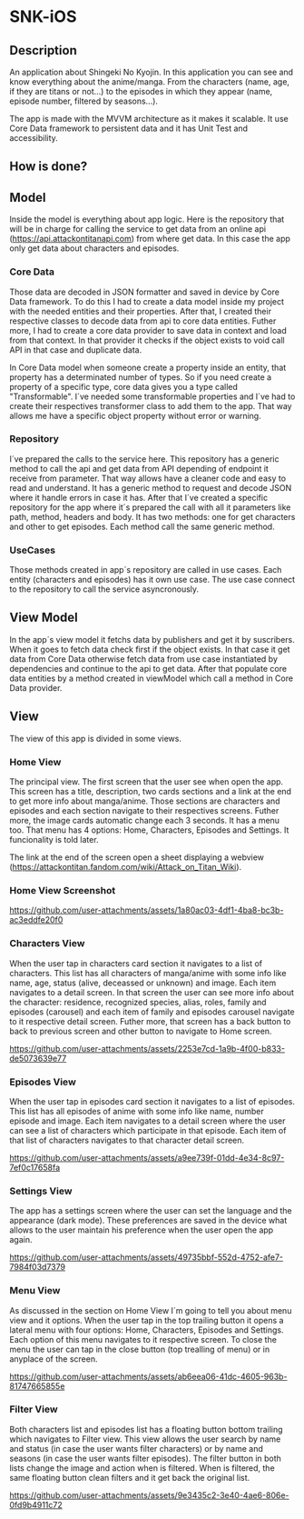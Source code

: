 # SNK-iOS

## Description
An application about Shingeki No Kyojin. In this application you can see and know everything about the anime/manga. From the characters (name, age, if they are titans or not...) to the episodes in which they appear (name, episode number, filtered by seasons...).

The app is made with the MVVM architecture as it makes it scalable. It use Core Data framework to persistent data and it has Unit Test and accessibility.

## How is done?

## Model
Inside the model is everything about app logic. Here is the repository that will be in charge for calling the service to get data from an online api (https://api.attackontitanapi.com) from where get data. In this case the app only get data about characters and episodes.

### Core Data

Those data are decoded in JSON formatter and saved in device by Core Data framework. To do this I had to create a data model inside my project with the needed entities and their properties. After that, I created their respective classes to decode data from api to core data entities. Futher more, I had to create a core data provider to save data in context and load from that context. In that provider it checks if the object exists to void call API in that case and duplicate data. 

In Core Data model when someone create a property inside an entity, that property has a determinated number of types. So if you need create a property of a specific type, core data gives you a type called "Transformable". I´ve needed some transformable properties and I´ve had to create their respectives transformer class to add them to the app. That way allows me have a specific object property without error or warning.

### Repository

I´ve prepared the calls to the service here. This repository has a generic method to call the api and get data from API depending of endpoint it receive from parameter. That way allows have a cleaner code and easy to read and understand. It has a generic method to request and decode JSON where it handle errors in case it has. After that I´ve created a specific repository for the app where it´s prepared the call with all it parameters like path, method, headers and body. It has two methods: one for get characters and other to get episodes. Each method call the same generic method.

### UseCases

Those methods created in app´s repository are called in use cases. Each entity (characters and episodes) has it own use case. The use case connect to the repository to call the service asyncronously.

## View Model
In the app´s view model it fetchs data by publishers and get it by suscribers. When it goes to fetch data check first if the object exists. In that case it get data from Core Data otherwise fetch data from use case instantiated by dependencies and continue to the api to get data. After that populate core data entities by a method created in viewModel which call a method in Core Data provider.

## View
The view of this app is divided in some views.

### Home View
The principal view. The first screen that the user see when open the app. This screen has a title, description, two cards sections and a link at the end to get more info about manga/anime. Those sections are characters and episodes and each section navigate to their respectives screens. Futher more, the image cards automatic change each 3 seconds. It has a menu too. That menu has 4 options: Home, Characters, Episodes and Settings. It funcionality is told later.

The link at the end of the screen open a sheet displaying a webview (https://attackontitan.fandom.com/wiki/Attack_on_Titan_Wiki).

### Home View Screenshot

https://github.com/user-attachments/assets/1a80ac03-4df1-4ba8-bc3b-ac3eddfe20f0

### Characters View

When the user tap in characters card section it navigates to a list of characters. This list has all characters of manga/anime with some info like name, age, status (alive, deceassed or unknown) and image. Each item navigates to a detail screen. In that screen the user can see more info about the character: residence, recognized species, alias, roles, family and episodes (carousel) and each item of family and episodes carousel navigate to it respective detail screen. Futher more, that screen has a back button to back to previous screen and other button to navigate to Home screen.

https://github.com/user-attachments/assets/2253e7cd-1a9b-4f00-b833-de5073639e77

### Episodes View

When the user tap in episodes card section it navigates to a list of episodes. This list has all episodes of anime with some info like name, number episode and image. Each item navigates to a detail screen where the user can see a list of characters which participate in that episode. Each item of that list of characters navigates to that character detail screen.

https://github.com/user-attachments/assets/a9ee739f-01dd-4e34-8c97-7ef0c17658fa

### Settings View

The app has a settings screen where the user can set the language and the appearance (dark mode). These preferences are saved in the device what allows to the user maintain his preference when the user open the app again.

https://github.com/user-attachments/assets/49735bbf-552d-4752-afe7-7984f03d7379

### Menu View

As discussed in the section on Home View I´m going to tell you about menu view and it options. When the user tap in the top trailing button it opens a lateral menu with four options: Home, Characters, Episodes and Settings. Each option of this menu navigates to it respective screen. To close the menu the user can tap in the close button (top trealling of menu) or in anyplace of the screen.

https://github.com/user-attachments/assets/ab6eea06-41dc-4605-963b-81747665855e

### Filter View

Both characters list and episodes list has a floating button bottom trailing which navigates to Filter view. This view allows the user search by name and status (in case the user wants filter characters) or by name and seasons (in case the user wants filter episodes). The filter button in both lists change the image and action when is filtered. When is filtered, the same floating button clean filters and it get back the original list.

https://github.com/user-attachments/assets/9e3435c2-3e40-4ae6-806e-0fd9b4911c72
